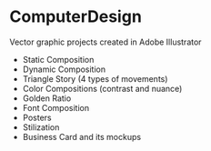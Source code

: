 # ComputerDesign
Vector graphic projects created in Adobe Illustrator
+ Static Composition
+ Dynamic Composition
+ Triangle Story (4 types of movements)
+ Color Compositions (contrast and nuance)
+ Golden Ratio
+ Font Composition
+ Posters
+ Stilization
+ Business Card and its mockups
